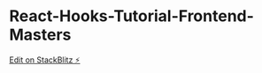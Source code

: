 # React-Hooks-Tutorial-Frontend-Masters

[Edit on StackBlitz ⚡️](https://stackblitz.com/edit/ir5-lu6gg2)